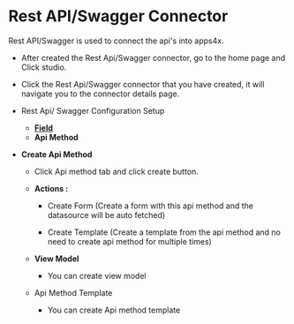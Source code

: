 # Rest API/Swagger Connector

Rest API/Swagger is used to connect the api's into apps4x.

  - After created the Rest Api/Swagger connector, go to the home page and Click studio.

  - Click the Rest Api/Swagger connector that you have created, it will navigate you to the connector details page.

  - Rest Api/ Swagger Configuration Setup

    - **[Field](../../Fields/Field.md)**
    - **Api Method**

  - **Create Api Method**

    - Click Api method tab and click create button.

    - **Actions :**

      - Create Form (Create a form with this api method and the datasource will be auto fetched)

      - Create Template (Create a template from the api method and no need to create api method for multiple times)

    - **View Model**

      - You can create view model

    - Api Method Template

      - You can create Api method template